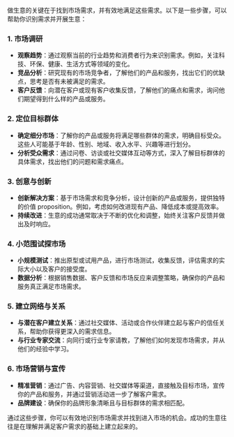  
做生意的关键在于找到市场需求，并有效地满足这些需求。以下是一些步骤，可以帮助你识别需求并开展生意：

### 1. **市场调研**
   - **观察趋势**：通过观察当前的行业趋势和消费者行为来识别需求。例如，关注科技、环保、健康、生活方式等领域的变化。
   - **竞品分析**：研究现有的市场竞争者，了解他们的产品和服务，找出它们的优缺点，思考是否有未被满足的需求。
   - **客户反馈**：向潜在客户或现有客户收集反馈，了解他们的痛点和需求，询问他们期望得到什么样的产品或服务。

### 2. **定位目标群体**
   - **确定细分市场**：了解你的产品或服务将满足哪些群体的需求，明确目标受众。这些人可能基于年龄、性别、地域、收入水平、兴趣等进行划分。
   - **分析受众需求**：通过问卷、访谈或社交媒体互动等方式，深入了解目标群体的具体需求，找出他们的问题和需求痛点。

### 3. **创意与创新**
   - **创新解决方案**：基于市场需求和竞争分析，设计创新的产品或服务，提供独特的价值 proposition。例如，考虑如何改进现有产品、降低成本或提高效率。
   - **持续改进**：生意的成功通常取决于不断的优化和调整，始终关注客户反馈并做出及时响应。

### 4. **小范围试探市场**
   - **小规模测试**：推出原型或试用产品，进行市场测试，收集反馈，评估需求的实际大小以及客户的接受度。
   - **数据分析**：根据销售数据、客户反馈和市场反应来调整策略，确保你的产品和服务真正满足市场需求。

### 5. **建立网络与关系**
   - **与潜在客户建立关系**：通过社交媒体、活动或合作伙伴建立起与客户的信任关系，帮助你获得更深入的需求信息。
   - **与行业专家交流**：向同行或行业专家请教，了解他们如何发现市场需求，并从他们的经验中学习。

### 6. **市场营销与宣传**
   - **精准营销**：通过广告、内容营销、社交媒体等渠道，直接触及目标市场，宣传你的产品和服务，并通过营销活动进一步了解客户需求。
   - **品牌建设**：确保你的品牌形象清晰且与目标群体的需求相匹配。

通过这些步骤，你可以有效地识别市场需求并找到进入市场的机会。成功的生意往往是在理解并满足客户需求的基础上建立起来的。